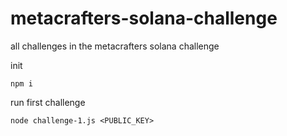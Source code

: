 # metacrafters-solana-challenge

all challenges in the metacrafters solana challenge  

init 
```shell
npm i
```

run first challenge
```shell
node challenge-1.js <PUBLIC_KEY>
```
